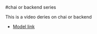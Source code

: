 #chai or backend series

This is a video deries on chai or backend
- [Model link](
    https://app.eraser.io/workspace/YtPqZ1VogxGy1jzIDkzj
)